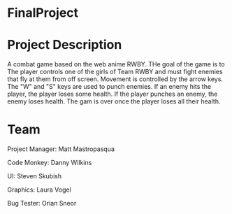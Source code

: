FinalProject
============

Project Description
===================
A combat game based on the web anime RWBY. THe goal of the game is to  The player controls one of the girls of Team RWBY and must fight enemies that fly at them from off screen. Movement is controlled by the arrow keys. The "W" and "S" keys are used to punch enemies. If an enemy hits the player, the player loses some health. If the player punches an enemy, the enemy loses health. The gam is over once the player loses all their health.

Team
====

Project Manager: Matt Mastropasqua

Code Monkey: Danny Wilkins

UI: Steven Skubish

Graphics: Laura Vogel

Bug Tester: Orian Sneor

